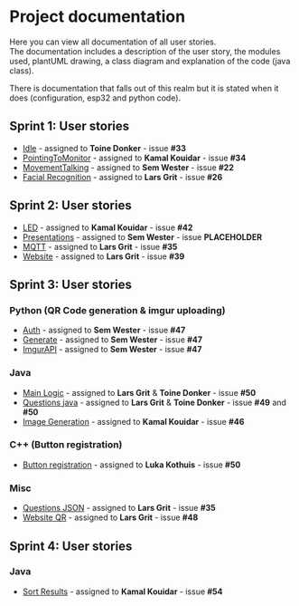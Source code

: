 # Project documentation


Here you can view all documentation of all user stories.\
The documentation includes a description of the user story, the modules used,
plantUML drawing, a class diagram and explanation of the code (java class).

There is documentation that falls out of this realm but it is stated when it does (configuration, esp32 and python code).

## Sprint 1: User stories

- [Idle](../docs/javaClasses/Idle.md) - assigned to **Toine Donker** - issue **#33**
- [PointingToMonitor](../docs/javaClasses/PointingToMonitor.md) - assigned to **Kamal Kouidar** - issue **#34**
- [MovementTalking](../docs/javaClasses/MovementTalking.md) - assigned to **Sem Wester** - issue **#22**
- [Facial Recognition](../docs/javaClasses/facialRecognition.md) - assigned to **Lars Grit** - issue **#26**

## Sprint 2: User stories

- [LED](../docs/javaClasses/LED.md) - assigned to **Kamal Kouidar** - issue **#42**
- [Presentations](../docs/javaClasses/LED.md) - assigned to **Sem Wester** - issue **PLACEHOLDER**
- [MQTT](../docs/javaClasses/MQTT.md) - assigned to **Lars Grit** - issue **#35**
- [Website](../docs/website/website.md) - assigned to **Lars Grit** - issue **#39**

## Sprint 3: User stories

### Python (QR Code generation & imgur uploading)

- [Auth](../docs/pythonFiles/Auth.md) - assigned to **Sem Wester** - issue **#47**
- [Generate](../docs/pythonFiles/GenerateQR.md) - assigned to **Sem Wester** - issue **#47**
- [ImgurAPI](../docs/pythonFiles/ImgurAPI.md) - assigned to **Sem Wester** - issue **#47**

### Java

- [Main Logic](../docs/javaClasses/logic.md) - assigned to **Lars Grit** & **Toine Donker** - issue **#50**
- [Questions java](../docs/javaClasses/Questions.md) - assigned to **Lars Grit** & **Toine Donker** - issue **#49** and **#50**
- [Image Generation](../docs/javaClasses/imageGeneration.md) - assigned to **Kamal Kouidar** - issue **#46**

### C++ (Button registration)

- [Button registration](../docs/esp32/buttonRegistration.md) - assigned to **Luka Kothuis** - issue **#50**

### Misc

- [Questions JSON](../docs/config/Questions.md) - assigned to **Lars Grit** - issue **#35**
- [Website QR](../docs/website/QRcode.md) - assigned to **Lars Grit** - issue **#48**

## Sprint 4: User stories
### Java
- [Sort Results](../docs/javaClasses/SortResults.md)  - assigned to **Kamal Kouidar** - issue **#54**